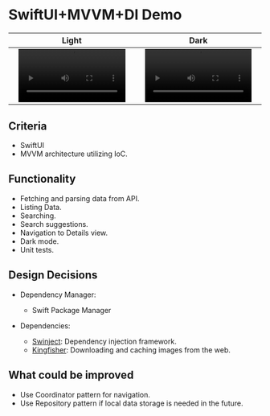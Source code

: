 # SwiftUI+MVVM+DI Demo

Light | Dark
:-: | :-:
<video src='https://user-images.githubusercontent.com/48848704/192512927-b863b139-76b1-4874-94f8-9f89b4f4a0fb.mp4' width=90% controls autoplay> | <video src='https://user-images.githubusercontent.com/48848704/192513719-5282e547-2be8-4d3f-b51d-09de76d95b50.mp4' width=90% controls autoplay>

## Criteria

- SwiftUI
- MVVM architecture utilizing IoC.

## Functionality

- Fetching and parsing data from API.
- Listing Data.
- Searching.
- Search suggestions.
- Navigation to Details view.
- Dark mode.
- Unit tests.

## Design Decisions

- Dependency Manager:
  - Swift Package Manager

- Dependencies:
  - [Swinject](https://github.com/Swinject/Swinject): Dependency injection framework.
  - [Kingfisher](https://github.com/onevcat/Kingfisher): Downloading and caching images from the web.

## What could be improved

- Use Coordinator pattern for navigation.
- Use Repository pattern if local data storage is needed in the future.
